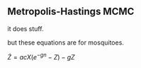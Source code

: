 ## Metropolis-Hastings MCMC

it does stuff.

but these equations are for mosquitoes.

 $\dot{Z}=acX(e^{-gn}-Z)-gZ$
